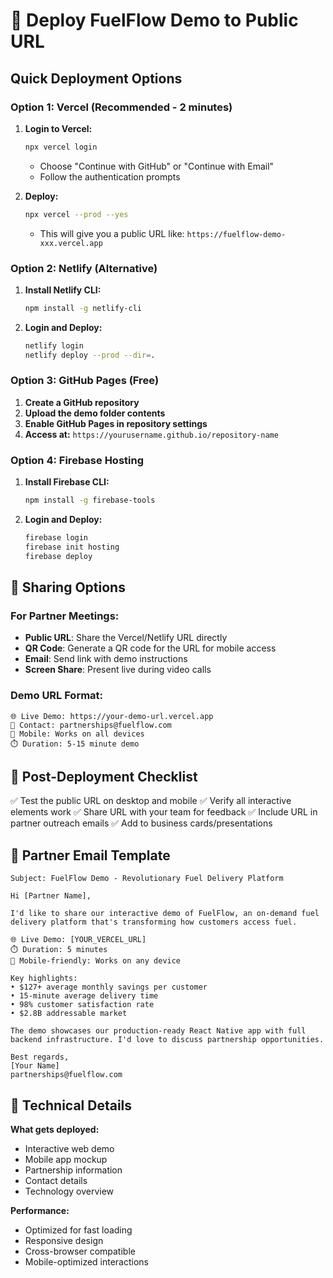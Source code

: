 # 🚀 Deploy FuelFlow Demo to Public URL

## Quick Deployment Options

### Option 1: Vercel (Recommended - 2 minutes)

1. **Login to Vercel:**
   ```bash
   npx vercel login
   ```
   - Choose "Continue with GitHub" or "Continue with Email"
   - Follow the authentication prompts

2. **Deploy:**
   ```bash
   npx vercel --prod --yes
   ```
   - This will give you a public URL like: `https://fuelflow-demo-xxx.vercel.app`

### Option 2: Netlify (Alternative)

1. **Install Netlify CLI:**
   ```bash
   npm install -g netlify-cli
   ```

2. **Login and Deploy:**
   ```bash
   netlify login
   netlify deploy --prod --dir=.
   ```

### Option 3: GitHub Pages (Free)

1. **Create a GitHub repository**
2. **Upload the demo folder contents**
3. **Enable GitHub Pages in repository settings**
4. **Access at:** `https://yourusername.github.io/repository-name`

### Option 4: Firebase Hosting

1. **Install Firebase CLI:**
   ```bash
   npm install -g firebase-tools
   ```

2. **Login and Deploy:**
   ```bash
   firebase login
   firebase init hosting
   firebase deploy
   ```

## 📱 Sharing Options

### For Partner Meetings:
- **Public URL**: Share the Vercel/Netlify URL directly
- **QR Code**: Generate a QR code for the URL for mobile access
- **Email**: Send link with demo instructions
- **Screen Share**: Present live during video calls

### Demo URL Format:
```
🌐 Live Demo: https://your-demo-url.vercel.app
📧 Contact: partnerships@fuelflow.com
📱 Mobile: Works on all devices
⏱️ Duration: 5-15 minute demo
```

## 🎯 Post-Deployment Checklist

✅ Test the public URL on desktop and mobile
✅ Verify all interactive elements work
✅ Share URL with your team for feedback
✅ Include URL in partner outreach emails
✅ Add to business cards/presentations

## 📧 Partner Email Template

```
Subject: FuelFlow Demo - Revolutionary Fuel Delivery Platform

Hi [Partner Name],

I'd like to share our interactive demo of FuelFlow, an on-demand fuel delivery platform that's transforming how customers access fuel.

🌐 Live Demo: [YOUR_VERCEL_URL]
⏱️ Duration: 5 minutes
📱 Mobile-friendly: Works on any device

Key highlights:
• $127+ average monthly savings per customer
• 15-minute average delivery time
• 98% customer satisfaction rate
• $2.8B addressable market

The demo showcases our production-ready React Native app with full backend infrastructure. I'd love to discuss partnership opportunities.

Best regards,
[Your Name]
partnerships@fuelflow.com
```

## 🔧 Technical Details

**What gets deployed:**
- Interactive web demo
- Mobile app mockup
- Partnership information
- Contact details
- Technology overview

**Performance:**
- Optimized for fast loading
- Responsive design
- Cross-browser compatible
- Mobile-optimized interactions